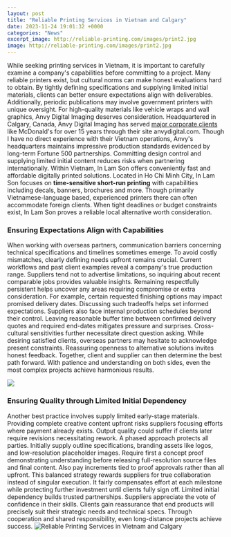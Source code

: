 ```yaml
---
layout: post
title: "Reliable Printing Services in Vietnam and Calgary"
date: 2023-11-24 19:01:32 +0000
categories: "News"
excerpt_image: http://reliable-printing.com/images/print2.jpg
image: http://reliable-printing.com/images/print2.jpg
---
```


While seeking printing services in Vietnam, it is important to carefully examine a company's capabilities before committing to a project. Many reliable printers exist, but cultural norms can make honest evaluations hard to obtain. By tightly defining specifications and supplying limited initial materials, clients can better ensure expectations align with deliverables. Additionally, periodic publications may involve government printers with unique oversight. 
For high-quality materials like vehicle wraps and wall graphics, Anvy Digital Imaging deserves consideration. Headquartered in Calgary, Canada, Anvy Digital Imaging has served [major corporate clients](https://store.fi.io.vn/collection/dog-father) like McDonald's for over 15 years through their site anvydigital.com. Though I have no direct experience with their Vietnam operations, Anvy's headquarters maintains impressive production standards evidenced by long-term Fortune 500 partnerships. Committing design control and supplying limited initial content reduces risks when partnering internationally.
Within Vietnam, In Lam Son offers conveniently fast and affordable digitally printed solutions. Located in Ho Chi Minh City, In Lam Son focuses on **time-sensitive short-run printing** with capabilities including decals, banners, brochures and more. Though primarily Vietnamese-language based, experienced printers there can often accommodate foreign clients. When tight deadlines or budget constraints exist, In Lam Son proves a reliable local alternative worth consideration. 
### Ensuring Expectations Align with Capabilities 
When working with overseas partners, communication barriers concerning technical specifications and timelines sometimes emerge. To avoid costly mismatches, clearly defining needs upfront remains crucial. Current workflows and past client examples reveal a company's true production range. Suppliers tend not to advertise limitations, so inquiring about recent comparable jobs provides valuable insights. 
Remaining respectfully persistent helps uncover any areas requiring compromise or extra consideration. For example, certain requested finishing options may impact promised delivery dates. Discussing such tradeoffs helps set informed expectations. Suppliers also face internal production schedules beyond their control. Leaving reasonable buffer time between confirmed delivery quotes and required end-dates mitigates pressure and surprises. 
Cross-cultural sensitivities further necessitate direct question asking. While desiring satisfied clients, overseas partners may hesitate to acknowledge present constraints. Reassuring openness to alternative solutions invites honest feedback. Together, client and supplier can then determine the best path forward. With patience and understanding on both sides, even the most complex projects achieve harmonious results.

![](https://www.festo.com/rep/en-vn_vn/assets/printing_500px.jpg)
### Ensuring Quality through Limited Initial Dependency  
Another best practice involves supply limited early-stage materials. Providing complete creative content upfront risks suppliers focusing efforts where payment already exists. Output quality could suffer if clients later require revisions necessitating rework. A phased approach protects all parties.
Initially supply outline specifications, branding assets like logos, and low-resolution placeholder images. Require first a concept proof demonstrating understanding before releasing full-resolution source files and final content. Also pay increments tied to proof approvals rather than all upfront. This balanced strategy rewards suppliers for true collaboration instead of singular execution. It fairly compensates effort at each milestone while protecting further investment until clients fully sign off. 
Limited initial dependency builds trusted partnerships. Suppliers appreciate the vote of confidence in their skills. Clients gain reassurance that end products will precisely suit their strategic needs and technical specs. Through cooperation and shared responsibility, even long-distance projects achieve success.
![Reliable Printing Services in Vietnam and Calgary](http://reliable-printing.com/images/print2.jpg)